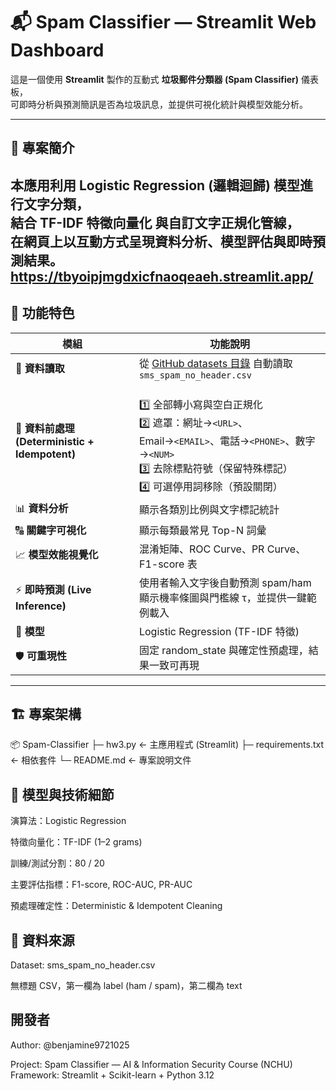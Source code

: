 ﻿# 📬 Spam Classifier — Streamlit Web Dashboard

這是一個使用 **Streamlit** 製作的互動式 **垃圾郵件分類器 (Spam Classifier)** 儀表板，  
可即時分析與預測簡訊是否為垃圾訊息，並提供可視化統計與模型效能分析。

---

## 🚀 專案簡介

本應用利用 **Logistic Regression (邏輯迴歸)** 模型進行文字分類，  
結合 **TF-IDF 特徵向量化** 與自訂文字正規化管線，  
在網頁上以互動方式呈現資料分析、模型評估與即時預測結果。
https://tbyoipjmgdxicfnaoqeaeh.streamlit.app/
---

## 🧩 功能特色

| 模組 | 功能說明 |
|------|-----------|
| 📂 **資料讀取** | 從 [GitHub datasets 目錄](https://github.com/benjamine9721025/o/tree/main/datasets) 自動讀取 `sms_spam_no_header.csv` |
| 🧹 **資料前處理 (Deterministic + Idempotent)** | <br>1️⃣ 全部轉小寫與空白正規化<br>2️⃣ 遮罩：網址→`<URL>`、Email→`<EMAIL>`、電話→`<PHONE>`、數字→`<NUM>`<br>3️⃣ 去除標點符號（保留特殊標記）<br>4️⃣ 可選停用詞移除（預設關閉） |
| 📊 **資料分析** | 顯示各類別比例與文字標記統計 |
| 🔠 **關鍵字可視化** | 顯示每類最常見 Top-N 詞彙 |
| 📈 **模型效能視覺化** | 混淆矩陣、ROC Curve、PR Curve、F1-score 表 |
| ⚡ **即時預測 (Live Inference)** | 使用者輸入文字後自動預測 spam/ham<br>顯示機率條圖與門檻線 τ，並提供一鍵範例載入 |
| 🧠 **模型** | Logistic Regression (TF-IDF 特徵) |
| 🛡️ **可重現性** | 固定 random_state 與確定性預處理，結果一致可再現 |

---

## 🏗️ 專案架構
📦 Spam-Classifier
├─ hw3.py ← 主應用程式 (Streamlit)
├─ requirements.txt ← 相依套件
└─ README.md ← 專案說明文件


## 🧠 模型與技術細節
演算法：Logistic Regression

特徵向量化：TF-IDF (1–2 grams)

訓練/測試分割：80 / 20

主要評估指標：F1-score, ROC-AUC, PR-AUC

預處理確定性：Deterministic & Idempotent Cleaning


## 📁 資料來源

Dataset: sms_spam_no_header.csv

無標題 CSV，第一欄為 label (ham / spam)，第二欄為 text


## 開發者

Author: @benjamine9721025

Project: Spam Classifier — AI & Information Security Course (NCHU)
Framework: Streamlit + Scikit-learn + Python 3.12